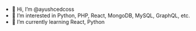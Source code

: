 - 👋 Hi, I’m @ayushcedcoss
- 👀 I’m interested in Python, PHP, React, MongoDB, MySQL, GraphQL, etc.
- 🌱 I’m currently learning React, Python

<!---
ayushcedcoss/ayushcedcoss is a ✨ special ✨ repository because its `README.md` (this file) appears on your GitHub profile.
You can click the Preview link to take a look at your changes.
--->
